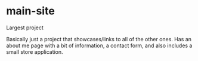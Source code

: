 # main-site
Largest project

Basically just a project that showcases/links to all of the other ones. Has an about me page with a bit of information, a contact form,
and also includes a small store application. 
